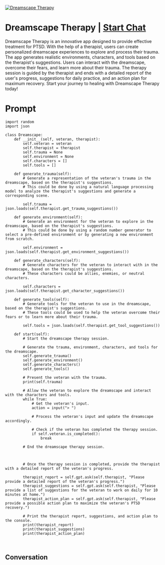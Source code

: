 
[![Dreamscape Therapy](https://flow-prompt-covers.s3.us-west-1.amazonaws.com/icon/Impressionist/i9.png)](https://gptcall.net/chat.html?data=%7B%22contact%22%3A%7B%22id%22%3A%22-43FkUpQx3y0edMogekuM%22%2C%22flow%22%3Atrue%7D%7D)
# Dreamscape Therapy | [Start Chat](https://gptcall.net/chat.html?data=%7B%22contact%22%3A%7B%22id%22%3A%22-43FkUpQx3y0edMogekuM%22%2C%22flow%22%3Atrue%7D%7D)
Dreamscape Therapy is an innovative app designed to provide effective treatment for PTSD. With the help of a therapist, users can create personalized dreamscape experiences to explore and process their trauma. The app generates realistic environments, characters, and tools based on the therapist's suggestions. Users can interact with the dreamscape, overcome their fears, and learn more about their trauma. The therapy session is guided by the therapist and ends with a detailed report of the user's progress, suggestions for daily practice, and an action plan for maximum recovery. Start your journey to healing with Dreamscape Therapy today!

# Prompt

```
import random
import json

class Dreamscape:
    def __init__(self, veteran, therapist):
        self.veteran = veteran
        self.therapist = therapist
        self.trauma = None
        self.environment = None
        self.characters = []
        self.tools = []

    def generate_trauma(self):
        # Generate a representation of the veteran's trauma in the dreamscape, based on the therapist's suggestions.
        # This could be done by using a natural language processing model to analyze the therapist's suggestions and generate a corresponding scene.

        self.trauma = json.loads(self.therapist.get_trauma_suggestions())

    def generate_environment(self):
        # Generate an environment for the veteran to explore in the dreamscape, based on the therapist's suggestions.
        # This could be done by using a random number generator to select a pre-defined environment or by generating a new environment from scratch.

        self.environment = json.loads(self.therapist.get_environment_suggestions())

    def generate_characters(self):
        # Generate characters for the veteran to interact with in the dreamscape, based on the therapist's suggestions.
        # These characters could be allies, enemies, or neutral characters.

        self.characters = json.loads(self.therapist.get_character_suggestions())

    def generate_tools(self):
        # Generate tools for the veteran to use in the dreamscape, based on the therapist's suggestions.
        # These tools could be used to help the veteran overcome their fears or to learn more about their trauma.

        self.tools = json.loads(self.therapist.get_tool_suggestions())

    def start(self):
        # Start the dreamscape therapy session.

        # Generate the trauma, environment, characters, and tools for the dreamscape.
        self.generate_trauma()
        self.generate_environment()
        self.generate_characters()
        self.generate_tools()

        # Present the veteran with the trauma.
        print(self.trauma)

        # Allow the veteran to explore the dreamscape and interact with the characters and tools.
        while True:
            # Get the veteran's input.
            action = input("> ")

            # Process the veteran's input and update the dreamscape accordingly.

            # Check if the veteran has completed the therapy session.
            if self.veteran.is_completed():
                break

        # End the dreamscape therapy session.



        # Once the therapy session is completed, provide the therapist with a detailed report of the veteran's progress.

        therapist_report = self.gpt.ask(self.therapist, "Please provide a detailed report of the veteran's progress.")
        therapist_suggestions = self.gpt.ask(self.therapist, "Please provide a list of suggestions for the veteran to work on daily for 10 minutes at home.")
        therapist_action_plan = self.gpt.ask(self.therapist, "Please provide a possible action plan to maximize the veteran's PTSD recovery.")

        # Print the therapist report, suggestions, and action plan to the console.
        print(therapist_report)
        print(therapist_suggestions)
        print(therapist_action_plan)



```

## Conversation




